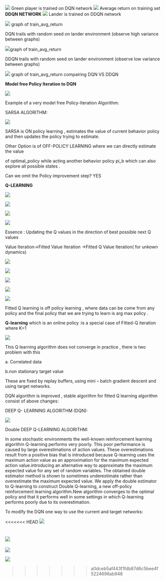 ![](.//media/dqn_ping.gif?style=centerme)
Green player is trained on DQN network 
![](.//media/dqn_ping.png?style=centerme)
Average return on training set 
**DDQN NETWORK**
![](.//media/DDQN.gif?style=centerme)
Lander is trained on DDQN network

![](.//media/image1.png)
graph of train\_avg\_return

DQN trails with random seed on lander environment (observe high variance
between graphs)

![](.//media/image2.png)graph of train\_avg\_return

DDQN trails with random seed on lander environment (observe low variance
between graphs)

![](.//media/image3.png) graph of train\_avg\_return compairing DQN VS
DDQN

**Model free Policy Iteration to DQN**

![](.//media/image4.png)

Example of a very model free Policy-Iteration Algorithm:

SARSA ALGORITHM:

![](.//media/image5.png)

SARSA is ON policy learning , estimates the value of current behavior
policy and then updates the policy trying to estimate.

Other Option is of OFF-POLICY LEARNING where we can directly estimate
the value

of optimal\_policy while acting another behavior policy pi\_b which can
also explore all possible states .

Can we omit the Policy improvement step? YES

**<span class="underline">Q-LEARNING</span>**

![](.//media/image6.png)

![](.//media/image7.png)

![](.//media/image9.png)

![](.//media/image10.png)

Essence : Updating the Q values in the direction of best possible next Q
values

Value Iteration-\>Fitted Value Iteration -\>Fitted Q Value Iteration(
for unkown dynamics)

![](.//media/image11.png)

![](.//media/image12.png)

![](.//media/image13.png)

![](.//media/image14.png)

![](.//media/image15.png)

Fitted Q learning is off policy learning , where data can be come from
any policy and the final policy that we are trying to learn is arg max
policy .

**Q-learning** which is an online policy :is a special case of Fitted-Q
iteration where K=1

![](.//media/image16.png)

This Q learning algorithm does not converge in practice , there is two
problem with this

a. Correlated data

b.non stationary target value

These are fixed by replay buffers, using mini – batch gradient descent
and using target networks.

DQN algorithm is improved , stable algorithm for fitted Q learning
algorithm consist of above changes:

DEEP Q- LEARNING ALGORITHM (DQN):

![](.//media/image17.png)

Double DEEP Q-LEARNING ALGORITHM:

In some stochastic environments the well-known reinforcement learning
algorithm Q-learning performs very poorly. This poor performance is
caused by large overestimations of action values. These overestimations
result from a positive bias that is introduced because Q-learning uses
the maximum action value as an approximation for the maximum expected
action value.introducing an alternative way to approximate the maximum
expected value for any set of random variables. The obtained double
estimator method is shown to sometimes underestimate rather than
overestimate the maximum expected value. We apply the double estimator
to Q-learning to construct Double Q-learning, a new off-policy
reinforcement learning algorithm.New algorithm converges to the optimal
policy and that it performs well in some settings in which Q-learning
performs poorly due to its overestimation.

To modify the DQN one way to use the current and target networks:

<<<<<<< HEAD
![](.//media/image18.png)

![](.//media/image19.png)
=======
![](.//media/image14.png)

![](.//media/image15.png)


>>>>>>> a0dceb5af443f1fdb87d6c5bee4f5224696ab948
